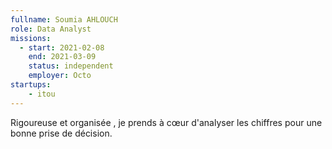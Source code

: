 ```yaml
---
fullname: Soumia AHLOUCH
role: Data Analyst
missions:
  - start: 2021-02-08
    end: 2021-03-09
    status: independent
    employer: Octo
startups:
    - itou
---
```


Rigoureuse et organisée , je prends à cœur d'analyser les chiffres pour une bonne prise de décision. 
